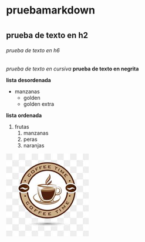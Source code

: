 # pruebamarkdown<h1>
## prueba de texto en h2
###### prueba de texto en h6 
 
 *prueba de texto en cursiva*
 **prueba de texto en negrita**
 
**lista desordenada**
* manzanas
   * golden
   * golden extra
 
 **lista ordenada**
1. frutas 
    1. manzanas 
    1. peras 
    1. naranjas
    
![logo](/logo.jpg)
